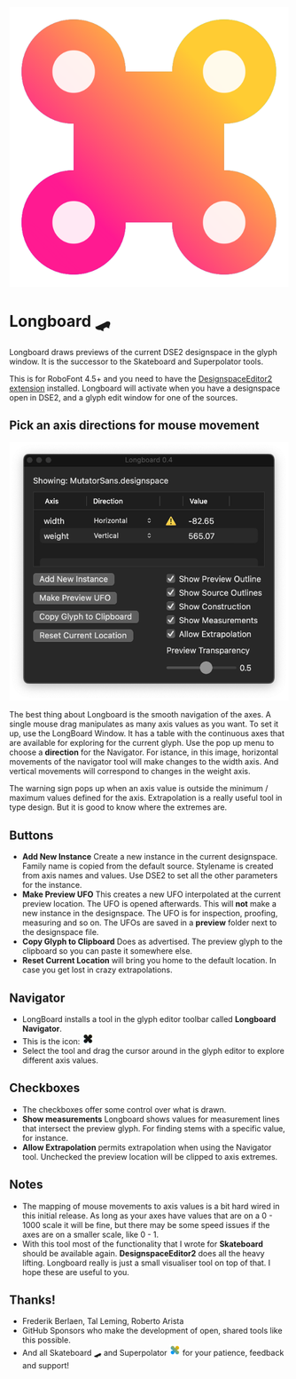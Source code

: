 ![The LongBoard Icon](icon.png)

# Longboard 🛹

Longboard draws previews of the current DSE2 designspace in the glyph window.
It is the successor to the Skateboard and Superpolator tools.

This is for RoboFont 4.5+ and you need to have the [DesignspaceEditor2 extension](https://github.com/LettError/designSpaceRoboFontExtension) installed. Longboard will activate when you have a designspace open in DSE2, and a glyph edit window for one of the sources.

## Pick an axis directions for mouse movement

![LongBoard UI](screen_20240510.png)

The best thing about Longboard is the smooth navigation of the axes. A single mouse drag manipulates as many axis values as you want. To set it up, use the LongBoard Window. It has a table with the continuous axes that are available for exploring for the current glyph. Use the pop up menu to choose a **direction** for the Navigator. For istance, in this image, horizontal movements of the navigator tool will make changes to the width axis. And vertical movements will correspond to changes in the weight axis.

The warning sign pops up when an axis value is outside the minimum / maximum values defined for the axis. Extrapolation is a really useful tool in type design. But it is good to know where the extremes are. 

## Buttons

* **Add New Instance** Create a new instance in the current designspace. Family name is copied from the default source. Stylename is created from axis names and values. Use DSE2 to set all the other parameters for the instance.
* **Make Preview UFO** This creates a new UFO interpolated at the current preview location. The UFO is opened afterwards. This will **not** make a new instance in the designspace. The UFO is for inspection, proofing, measuring and so on. The UFOs are saved in a **preview** folder next to the designspace file. 
* **Copy Glyph to Clipboard** Does as advertised. The preview glyph to the clipboard so you can paste it somewhere else.
* **Reset Current Location** will bring you home to the default location. In case you get lost in crazy extrapolations. 

## Navigator

* LongBoard installs a tool in the glyph editor toolbar called **Longboard Navigator**.
* This is the icon: ![LongBoard navigator icon in the RoboFont glyph editor toolbar](icon_toolbar.png)
* Select the tool and drag the cursor around in the glyph editor to explore different axis values. 

## Checkboxes 

* The checkboxes offer some control over what is drawn.
* **Show measurements** Longboard shows values for measurement lines that intersect the preview glyph. For finding stems with a specific value, for instance.
* **Allow Extrapolation** permits extrapolation when using the Navigator tool. Unchecked the preview location will be clipped to axis extremes.


## Notes

* The mapping of mouse movements to axis values is a bit hard wired in this initial release. As long as your axes have values that are on a 0 - 1000 scale it will be fine, but there may be some speed issues if the axes are on a smaller scale, like 0 - 1. 
* With this tool most of the functionality that I wrote for **Skateboard** should be available again. **DesignspaceEditor2** does all the heavy lifting. Longboard really is just a small visualiser tool on top of that. I hope these are useful to you. 

## Thanks!

* Frederik Berlaen, Tal Leming, Roberto Arista
* GitHub Sponsors who make the development of open, shared tools like this possible.
* And all Skateboard 🛹 and Superpolator ![Superolator icon, sorta.](longboardIcon_icon.png) for your patience, feedback and support!
